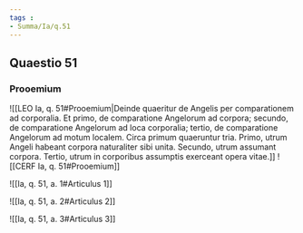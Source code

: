 ```yaml
---
tags : 
- Summa/Ia/q.51
---
```


## Quaestio 51

### Prooemium

![[LEO Ia, q. 51#Prooemium|Deinde quaeritur de Angelis per comparationem ad corporalia. Et primo, de comparatione Angelorum ad corpora; secundo, de comparatione Angelorum ad loca corporalia; tertio, de comparatione Angelorum ad motum localem. Circa primum quaeruntur tria. Primo, utrum Angeli habeant corpora naturaliter sibi unita. Secundo, utrum assumant corpora. Tertio, utrum in corporibus assumptis exerceant opera vitae.]]
![[CERF Ia, q. 51#Prooemium]]

![[Ia, q. 51, a. 1#Articulus 1]]

![[Ia, q. 51, a. 2#Articulus 2]]

![[Ia, q. 51, a. 3#Articulus 3]]

